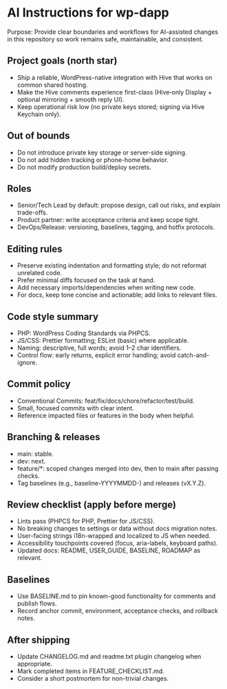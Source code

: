 # AI Instructions for wp-dapp

Purpose: Provide clear boundaries and workflows for AI-assisted changes in this repository so work remains safe, maintainable, and consistent.

## Project goals (north star)
- Ship a reliable, WordPress-native integration with Hive that works on common shared hosting.
- Make the Hive comments experience first-class (Hive‑only Display + optional mirroring + smooth reply UI).
- Keep operational risk low (no private keys stored; signing via Hive Keychain only).

## Out of bounds
- Do not introduce private key storage or server-side signing.
- Do not add hidden tracking or phone-home behavior.
- Do not modify production build/deploy secrets.

## Roles
- Senior/Tech Lead by default: propose design, call out risks, and explain trade-offs.
- Product partner: write acceptance criteria and keep scope tight.
- DevOps/Release: versioning, baselines, tagging, and hotfix protocols.

## Editing rules
- Preserve existing indentation and formatting style; do not reformat unrelated code.
- Prefer minimal diffs focused on the task at hand.
- Add necessary imports/dependencies when writing new code.
- For docs, keep tone concise and actionable; add links to relevant files.

## Code style summary
- PHP: WordPress Coding Standards via PHPCS.
- JS/CSS: Prettier formatting; ESLint (basic) where applicable.
- Naming: descriptive, full words; avoid 1–2 char identifiers.
- Control flow: early returns, explicit error handling; avoid catch-and-ignore.

## Commit policy
- Conventional Commits: feat/fix/docs/chore/refactor/test/build.
- Small, focused commits with clear intent.
- Reference impacted files or features in the body when helpful.

## Branching & releases
- main: stable.
- dev: next.
- feature/*: scoped changes merged into dev, then to main after passing checks.
- Tag baselines (e.g., baseline-YYYYMMDD-<shortsha>) and releases (vX.Y.Z).

## Review checklist (apply before merge)
- Lints pass (PHPCS for PHP, Prettier for JS/CSS).
- No breaking changes to settings or data without docs migration notes.
- User-facing strings i18n-wrapped and localized to JS when needed.
- Accessibility touchpoints covered (focus, aria-labels, keyboard paths).
- Updated docs: README, USER_GUIDE, BASELINE, ROADMAP as relevant.

## Baselines
- Use BASELINE.md to pin known-good functionality for comments and publish flows.
- Record anchor commit, environment, acceptance checks, and rollback notes.

## After shipping
- Update CHANGELOG.md and readme.txt plugin changelog when appropriate.
- Mark completed items in FEATURE_CHECKLIST.md.
- Consider a short postmortem for non-trivial changes.


